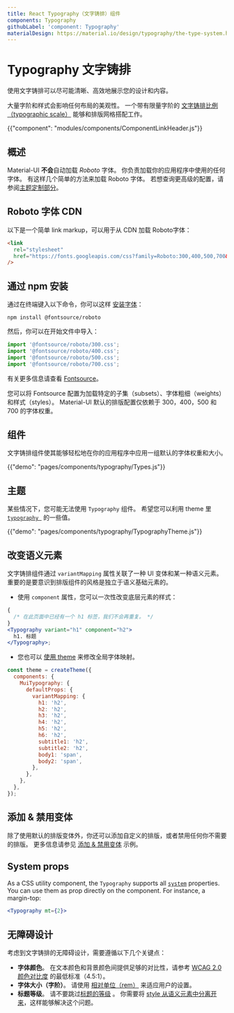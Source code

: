 ```yaml
---
title: React Typography（文字铸排）组件
components: Typography
githubLabel: 'component: Typography'
materialDesign: https://material.io/design/typography/the-type-system.html
---
```


# Typography 文字铸排

<p class="description">使用文字铸排可以尽可能清晰、高效地展示您的设计和内容。</p>

大量字阶和样式会影响任何布局的美观性。 一个带有限量字阶的 [文字铸排比例（typographic scale）](https://material.io/design/typography/#type-scale) 能够和排版网格搭配工作。

{{"component": "modules/components/ComponentLinkHeader.js"}}

## 概述

Material-UI **不会**自动加载 *Roboto* 字体。 你负责加载你的应用程序中使用的任何字体。 有这样几个简单的方法来加载 Roboto 字体。 若想查询更高级的配置，请参阅[主题定制部分](/customization/typography/)。

## Roboto 字体 CDN

以下是一个简单 link markup，可以用于从 CDN 加载 Roboto字体：

```html
<link
  rel="stylesheet"
  href="https://fonts.googleapis.com/css?family=Roboto:300,400,500,700&display=swap"
/>
```

## 通过 npm 安装

通过在终端键入以下命令，你可以这样 [安装字体](https://www.npmjs.com/package/@fontsource/roboto)：

`npm install @fontsource/roboto`

然后，你可以在开始文件中导入：

```js
import '@fontsource/roboto/300.css';
import '@fontsource/roboto/400.css';
import '@fontsource/roboto/500.css';
import '@fontsource/roboto/700.css';
```

有关更多信息请查看 [Fontsource](https://github.com/fontsource/fontsource)。

您可以将 Fontsource 配置为加载特定的子集（subsets）、字体粗细（weights）和样式（styles）。 Material-UI 默认的排版配置仅依赖于 300，400，500 和 700 的字体权重。

## 组件

文字铸排组件使其能够轻松地在你的应用程序中应用一组默认的字体权重和大小。

{{"demo": "pages/components/typography/Types.js"}}

## 主题

某些情况下，您可能无法使用 `Typography` 组件。 希望您可以利用 theme 里 [`typography `](/customization/default-theme/?expand-path=$.typography) 的一些值。

{{"demo": "pages/components/typography/TypographyTheme.js"}}

## 改变语义元素

文字铸排组件通过 `variantMapping` 属性关联了一种 UI 变体和某一种语义元素。 重要的是要意识到排版组件的风格是独立于语义基础元素的。

- 使用 `component` 属性，您可以一次性改变底层元素的样式：

```jsx
{
  /* 在此页面中已经有一个 h1 标签，我们不会再重复。 */
}
<Typography variant="h1" component="h2">
  h1. 标题
</Typography>;
```

- 您也可以 [使用 theme](/customization/theme-components/#default-props) 来修改全局字体映射。

```js
const theme = createTheme({
  components: {
    MuiTypography: {
      defaultProps: {
        variantMapping: {
          h1: 'h2',
          h2: 'h2',
          h3: 'h2',
          h4: 'h2',
          h5: 'h2',
          h6: 'h2',
          subtitle1: 'h2',
          subtitle2: 'h2',
          body1: 'span',
          body2: 'span',
        },
      },
    },
  },
});
```

## 添加 & 禁用变体

除了使用默认的排版变体外，你还可以添加自定义的排版，或者禁用任何你不需要的排版。 更多信息请参见 [添加 & 禁用变体](/customization/typography/#adding-amp-disabling-variants) 示例。

## System props

As a CSS utility component, the `Typography` supports all [`system`](/system/properties/) properties. You can use them as prop directly on the component. For instance, a margin-top:

```jsx
<Typography mt={2}>
```

## 无障碍设计

考虑到文字铸排的无障碍设计，需要遵循以下几个关键点：

- **字体颜色**。 在文本颜色和背景颜色间提供足够的对比性，请参考 [WCAG 2.0 颜色对比度](https://www.w3.org/TR/UNDERSTANDING-WCAG20/visual-audio-contrast-contrast.html) 的最低标准（4.5:1）。
- **字体大小（字阶）**。 请使用 [相对单位（rem）](/customization/typography/#font-size) 来适应用户的设置。
- **标题等级**。 请不要跳过[标题的等级](https://www.w3.org/WAI/tutorials/page-structure/headings/) 。 你需要将 [ style 从语义元素中分离开来](#changing-the-semantic-element)，这样能够解决这个问题。
